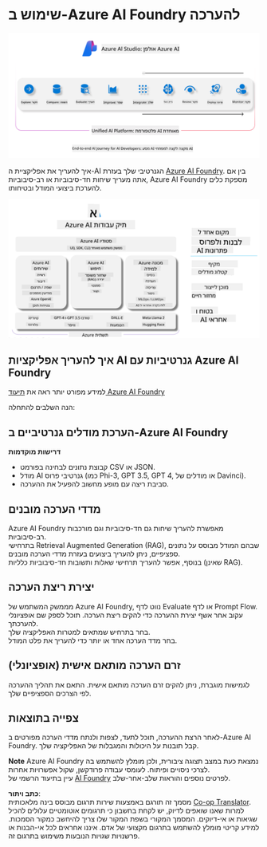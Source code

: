 <!--
CO_OP_TRANSLATOR_METADATA:
{
  "original_hash": "7b4235159486df4000e16b7b46ddfec3",
  "translation_date": "2025-05-09T15:00:34+00:00",
  "source_file": "md/01.Introduction/05/AIFoundry.md",
  "language_code": "he"
}
-->
# **שימוש ב-Azure AI Foundry להערכה**

![aistudo](../../../../../translated_images/AIFoundry.61da8c74bccc0241ce9a4cb53a170912245871de9235043afcb796ccbc076fdc.he.png)

איך להעריך את אפליקציית ה-AI הגנרטיבי שלך בעזרת [Azure AI Foundry](https://ai.azure.com?WT.mc_id=aiml-138114-kinfeylo). בין אם אתה מעריך שיחות חד-סיבוביות או רב-סיבוביות, Azure AI Foundry מספקת כלים להערכת ביצועי המודל ובטיחותו.

![aistudo](../../../../../translated_images/AIPortfolio.5aaa2b25e9157624a4542fe041d66a96a1c1ec6007e4e5aadd926c6ec8ce18b3.he.png)

## איך להעריך אפליקציות AI גנרטיביות עם Azure AI Foundry  
למידע מפורט יותר ראה את [תיעוד Azure AI Foundry](https://learn.microsoft.com/azure/ai-studio/how-to/evaluate-generative-ai-app?WT.mc_id=aiml-138114-kinfeylo)

הנה השלבים להתחלה:

## הערכת מודלים גנרטיביים ב-Azure AI Foundry

**דרישות מוקדמות**

- קבוצת נתונים לבחינה בפורמט CSV או JSON.  
- מודל AI גנרטיבי פרוס (כמו Phi-3, GPT 3.5, GPT 4, או מודלים של Davinci).  
- סביבת ריצה עם מופע מחשוב להפעיל את ההערכה.

## מדדי הערכה מובנים

Azure AI Foundry מאפשרת להעריך שיחות גם חד-סיבוביות וגם מורכבות רב-סיבוביות.  
בתרחישי Retrieval Augmented Generation (RAG), שבהם המודל מבוסס על נתונים ספציפיים, ניתן להעריך ביצועים בעזרת מדדי הערכה מובנים.  
בנוסף, אפשר להעריך תרחישי שאלות ותשובות חד-סיבוביות כלליות (שאינן RAG).

## יצירת ריצת הערכה

מממשק המשתמש של Azure AI Foundry, נווט לדף Evaluate או לדף Prompt Flow.  
עקוב אחר אשף יצירת ההערכה כדי להקים ריצת הערכה. תוכל לספק שם אופציונלי להערכתך.  
בחר בתרחיש שמתאים למטרות האפליקציה שלך.  
בחר מדד הערכה אחד או יותר כדי להעריך את פלט המודל.

## זרם הערכה מותאם אישית (אופציונלי)

לגמישות מוגברת, ניתן להקים זרם הערכה מותאם אישית. התאם את תהליך ההערכה לפי הצרכים הספציפיים שלך.

## צפייה בתוצאות

לאחר הרצת ההערכה, תוכל לתעד, לצפות ולנתח מדדי הערכה מפורטים ב-Azure AI Foundry. קבל תובנות על היכולות והמגבלות של האפליקציה שלך.

**Note** Azure AI Foundry נמצאת כעת במצב תצוגה ציבורית, ולכן מומלץ להשתמש בה לצרכי ניסויים ופיתוח. לעומסי עבודה פרודקשן, שקול אפשרויות אחרות.  
עיין בתיעוד הרשמי של [AI Foundry](https://learn.microsoft.com/azure/ai-studio/?WT.mc_id=aiml-138114-kinfeylo) לפרטים נוספים והוראות שלב-אחר-שלב.

**כתב ויתור**:  
מסמך זה תורגם באמצעות שירות תרגום מבוסס בינה מלאכותית [Co-op Translator](https://github.com/Azure/co-op-translator). למרות שאנו שואפים לדיוק, יש לקחת בחשבון כי תרגומים אוטומטיים עלולים להכיל שגיאות או אי-דיוקים. המסמך המקורי בשפת המקור שלו צריך להיחשב כמקור הסמכות. למידע קריטי מומלץ להשתמש בתרגום מקצועי של אדם. איננו אחראים לכל אי-הבנות או פרשנויות שגויות הנובעות משימוש בתרגום זה.